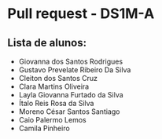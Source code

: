 # Pull request - DS1M-A

## Lista de alunos:
* Giovanna dos Santos Rodrigues
* Gustavo Prevelate Ribeiro Da Silva
* Cleiton dos Santos Cruz
* Clara Martins Oliveira
* Layla Giovanna Furtado da Silva
* Ítalo Reis Rosa da Silva
* Moreno César Santos Santiago
* Caio Palermo Lemos
* Camila Pinheiro